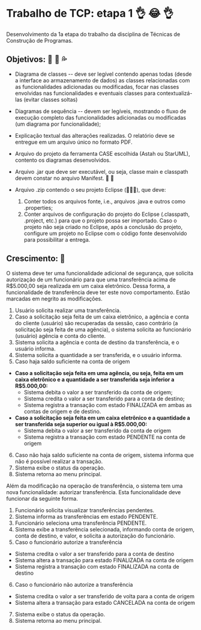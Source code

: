 # Trabalho de TCP: etapa 1 :ok_hand: :joy: :ok_hand:
Desenvolvimento da 1a etapa do trabalho da disciplina de Técnicas de Construção de Programas.

## Objetivos: :floppy_disk: :eggplant: :sweat_drops:
- Diagrama de classes -- deve ser legível contendo apenas todas (desde a interface ao
armazenamento de dados) as classes relacionadas com as funcionalidades adicionadas ou modificadas, focar
nas classes envolvidas nas funcionalidades e eventuais classes para contextualizá-las (evitar classes soltas)

- Diagramas de sequência -- devem ser legíveis, mostrando o fluxo de execução completo das
funcionalidades adicionadas ou modificadas (um diagrama por funcionalidade);

- Explicação textual das alterações realizadas. O relatório deve se entregue em um arquivo único no formato PDF.

- Arquivo do projeto da ferramenta CASE escolhida (Astah ou StarUML), contento os diagramas desenvolvidos.

- Arquivo .jar que deve ser executável, ou seja, classe main e classpath devem constar no arquivo Manifest. :shit: :shit:

- Arquivo .zip contendo o seu projeto Eclipse (:shit::shit::shit:), que deve:
  1. Conter todos os arquivos fonte, i.e., arquivos .java e outros como .properties;
  2. Conter arquivos de configuração do projeto do Eclipse (.classpath, .project, etc.) para que o projeto possa ser importado. Caso o projeto não seja criado no Eclipse, após a conclusão do projeto, configure um projeto no Eclipse com o código fonte desenvolvido para possibilitar a entrega.
  
## Crescimento: :muscle:
O sistema deve ter uma funcionalidade adicional de segurança, que solicita autorização de um funcionário para que uma transferência acima de R$5.000,00 seja realizada em um caixa eletrônico. Dessa forma, a funcionalidade de transferência deve ter este novo comportamento. Estão marcadas em negrito as modificações.
1. Usuário solicita realizar uma transferência.
2. Caso a solicitação seja feita de um caixa eletrônico, a agência e conta do cliente (usuário) são recuperadas da sessão, caso contrário (a solicitação seja feita de uma agência), o sistema solicita ao funcionário (usuário) agência e conta do cliente.
3. Sistema solicita a agência e conta de destino da transferência, e o usuário informa.
4. Sistema solicita a quantidade a ser transferida, e o usuário informa.
5. Caso haja saldo suficiente na conta de origem
  * **Caso a solicitação seja feita em uma agência, ou seja, feita em um caixa eletrônico e a quantidade a ser transferida seja inferior a R$5.000,00:**
    * Sistema debita o valor a ser transferido da conta de origem;
    * Sistema credita o valor a ser transferido para a conta de destino;
    * Sistema registra a transação com estado FINALIZADA em ambas as contas de origem e de destino.  
  * **Caso a solicitação seja feita em um caixa eletrônico e a quantidade a ser transferida seja superior
ou igual à R$5.000,00:**
    * Sistema debita o valor a ser transferido da conta de origem
    * Sistema registra a transação com estado PENDENTE na conta de origem
6. Caso não haja saldo suficiente na conta de origem, sistema informa que não é possível realizar a transação.
7. Sistema exibe o status da operação.
8. Sistema retorna ao menu principal.


Além da modificação na operação de transferência, o sistema tem uma nova funcionalidade: autorizar transferência.
Esta funcionalidade deve funcionar da seguinte forma.
1. Funcionário solicita visualizar transferências pendentes.
2. Sistema informa as transferências em estado PENDENTE.
3. Funcionário seleciona uma transferência PENDENTE.
4. Sistema exibe a transferência selecionada, informando conta de origem, conta de destino, e valor, e solicita a autorização do funcionário.
5. Caso o funcionário autorize a transferência
  * Sistema credita o valor a ser transferido para a conta de destino
  * Sistema altera a transação para estado FINALIZADA na conta de origem
  * Sistema registra a transação com estado FINALIZADA na conta de destino
6. Caso o funcionário não autorize a transferência
  * Sistema credita o valor a ser transferido de volta para a conta de origem
  * Sistema altera a transação para estado CANCELADA na conta de origem
7. Sistema exibe o status da operação.
8. Sistema retorna ao menu principal.
